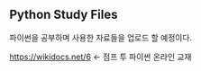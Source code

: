 ## Python Study Files 

파이썬을 공부하며 사용한 자료들을 업로드 할 예정이다.

https://wikidocs.net/6 $\leftarrow$ 점프 투 파이썬 온라인 교재